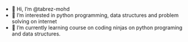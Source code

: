- 👋 Hi, I’m @tabrez-mohd
- 👀 I’m interested in python programming, data structures and problem solving on internet
- 🌱 I’m currently learning course on coding ninjas on python programing and data structures.

<!---
tabrez-mohd/tabrez-mohd is a ✨ special ✨ repository because its `README.md` (this file) appears on your GitHub profile.
You can click the Preview link to take a look at your changes.
--->
